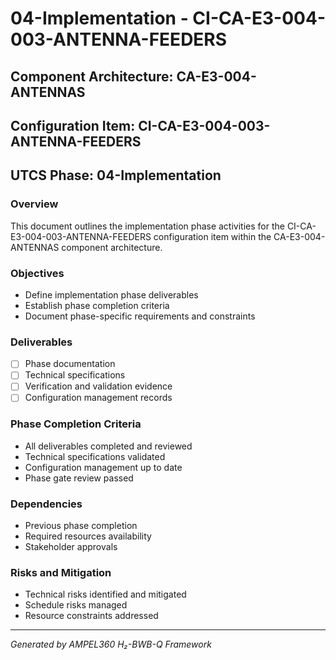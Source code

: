 # 04-Implementation - CI-CA-E3-004-003-ANTENNA-FEEDERS

## Component Architecture: CA-E3-004-ANTENNAS
## Configuration Item: CI-CA-E3-004-003-ANTENNA-FEEDERS
## UTCS Phase: 04-Implementation

### Overview
This document outlines the implementation phase activities for the CI-CA-E3-004-003-ANTENNA-FEEDERS configuration item within the CA-E3-004-ANTENNAS component architecture.

### Objectives
- Define implementation phase deliverables
- Establish phase completion criteria
- Document phase-specific requirements and constraints

### Deliverables
- [ ] Phase documentation
- [ ] Technical specifications
- [ ] Verification and validation evidence
- [ ] Configuration management records

### Phase Completion Criteria
- All deliverables completed and reviewed
- Technical specifications validated
- Configuration management up to date
- Phase gate review passed

### Dependencies
- Previous phase completion
- Required resources availability
- Stakeholder approvals

### Risks and Mitigation
- Technical risks identified and mitigated
- Schedule risks managed
- Resource constraints addressed

---
*Generated by AMPEL360 H₂-BWB-Q Framework*
